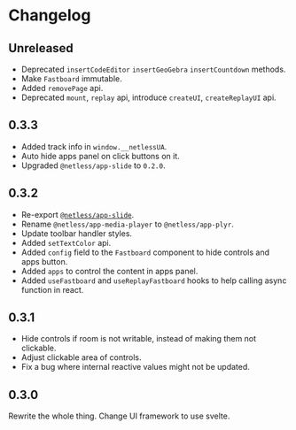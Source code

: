 # Changelog

## Unreleased

- Deprecated `insertCodeEditor` `insertGeoGebra` `insertCountdown` methods.
- Make `Fastboard` immutable.
- Added `removePage` api.
- Deprecated `mount`, `replay` api, introduce `createUI`, `createReplayUI` api.

## 0.3.3

- Added track info in `window.__netlessUA`.
- Auto hide apps panel on click buttons on it.
- Upgraded `@netless/app-slide` to `0.2.0`.

## 0.3.2

- Re-export [`@netless/app-slide`](https://github.com/netless-io/netless-app/tree/master/packages/app-slide).
- Rename `@netless/app-media-player` to `@netless/app-plyr`.
- Update toolbar handler styles.
- Added `setTextColor` api.
- Added `config` field to the `Fastboard` component to hide controls and apps button.
- Added `apps` to control the content in apps panel.
- Added `useFastboard` and `useReplayFastboard` hooks to help calling async function in react.

## 0.3.1

- Hide controls if room is not writable, instead of making them not clickable.
- Adjust clickable area of controls.
- Fix a bug where internal reactive values might not be updated.

## 0.3.0

Rewrite the whole thing. Change UI framework to use svelte.
